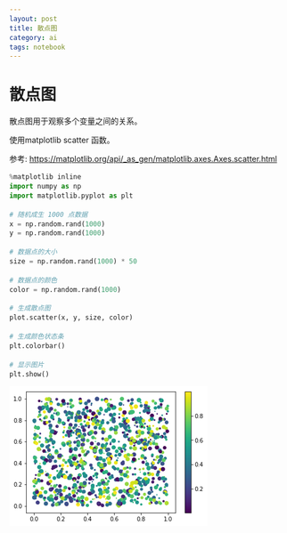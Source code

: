 ```yaml
---
layout: post
title: 散点图
category: ai
tags: notebook
---
```


# 散点图

散点图用于观察多个变量之间的关系。 

使用matplotlib scatter 函数。

参考: https://matplotlib.org/api/_as_gen/matplotlib.axes.Axes.scatter.html



```python
%matplotlib inline
import numpy as np
import matplotlib.pyplot as plt

# 随机成生 1000 点数据
x = np.random.rand(1000)
y = np.random.rand(1000)

# 数据点的大小
size = np.random.rand(1000) * 50

# 数据点的颜色
color = np.random.rand(1000)

# 生成散点图
plot.scatter(x, y, size, color)

# 生成颜色状态条
plt.colorbar()

# 显示图片
plt.show()

```


![png](/assets/2017-10-31-scatter_files/2017-10-31-scatter_2_0.png)

